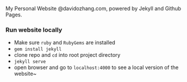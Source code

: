 My Personal Website @davidozhang.com, powered by Jekyll and Github Pages.

### Run website locally

- Make sure `ruby` and `RubyGems` are installed
- `gem install jekyll`
- clone repo and `cd` into root project directory
- `jekyll serve`
- open browser and go to `localhost:4000` to see a local version of the website~
